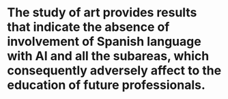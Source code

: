 # The study of art provides results that indicate the absence of involvement of Spanish language with AI and all the subareas, which consequently adversely affect to the education of future professionals. 
